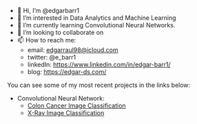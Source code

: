 - 👋 Hi, I’m @edgarbarr1
- 👀 I’m interested in Data Analytics and Machine Learning
- 🌱 I’m currently learning Convolutional Neural Networks.
- 💞️ I’m looking to collaborate on 
- 📫 How to reach me:
  - email: edgarraul98@icloud.com
  - twitter: @e_barr1
  - linkedIn: https://www.linkedin.com/in/edgar-barr1/
  - blog: https://edgar-ds.com/

You can see some of my most recent projects in the links below:
- Convolutional Neural Network:
  - [Colon Cancer Image Classification](https://github.com/edgarbarr1/colon-cancer-cnn)
  - [X-Ray Image Classification](https://github.com/edgarbarr1/image-classification-neural-network)
